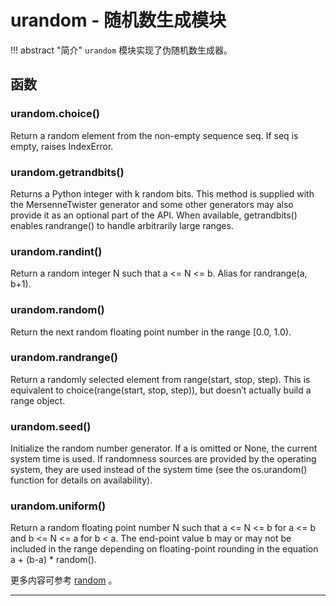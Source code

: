 # **urandom** - 随机数生成模块
!!! abstract "简介"
    `urandom` 模块实现了伪随机数生成器。

## 函数 

### **urandom.choice**()  
Return a random element from the non-empty sequence seq. If seq is empty, raises IndexError.

### **urandom.getrandbits**()  
Returns a Python integer with k random bits. This method is supplied with the MersenneTwister generator and some other generators may also provide it as an optional part of the API. When available, getrandbits() enables randrange() to handle arbitrarily large ranges.

### **urandom.randint**()  
Return a random integer N such that a <= N <= b. Alias for randrange(a, b+1).

### **urandom.random**()  
Return the next random floating point number in the range [0.0, 1.0).

### **urandom.randrange**()  
Return a randomly selected element from range(start, stop, step). This is equivalent to choice(range(start, stop, step)), but doesn’t actually build a range object.

### **urandom.seed**()  
Initialize the random number generator.
If a is omitted or None, the current system time is used. If randomness sources are provided by the operating system, they are used instead of the system time (see the os.urandom() function for details on availability).

### **urandom.uniform**()  
Return a random floating point number N such that a <= N <= b for a <= b and b <= N <= a for b < a.
The end-point value b may or may not be included in the range depending on floating-point rounding in the equation a + (b-a) * random().

更多内容可参考 [random](https://docs.python.org/3/library/random.html?highlight=random#module-random) 。

----------